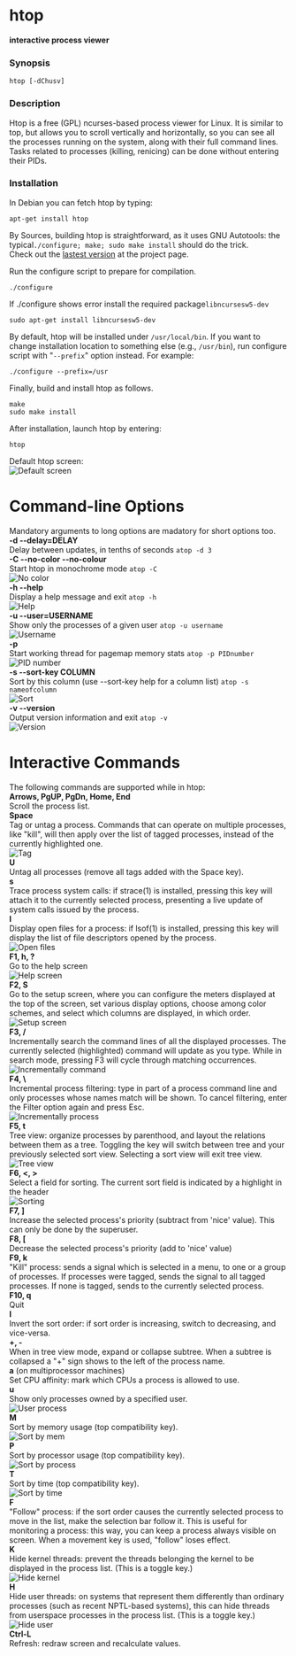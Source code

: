 # htop
__interactive process viewer__
### Synopsis
```vim
htop [-dChusv]
```
### Description
Htop is a free (GPL) ncurses-based process viewer for Linux. It is similar to top, but allows you to scroll vertically and horizontally, so you can see all the processes running on the system, along with their full command lines. Tasks related to processes (killing, renicing) can be done without entering their PIDs.

### Installation
In Debian you can fetch htop by typing:

```vim
apt-get install htop 
```
By Sources, building htop is straightforward, as it uses GNU Autotools: the typical``./configure; make; sudo make install`` should do the trick.  
Check out the [lastest version](http://hisham.hm/htop/releases) at the project page.  

Run the configure script to prepare for compilation.
```vim
./configure
```
If ./configure shows error install the required package``libncursesw5-dev``
```vim
sudo apt-get install libncursesw5-dev
```
By default, htop will be installed under ``/usr/local/bin``. If you want to change installation location to something else (e.g., ``/usr/bin``), run configure script with "``--prefix``" option instead. For example:
```vim
./configure --prefix=/usr 
```
Finally, build and install htop as follows.
```vim
make
sudo make install
```
After installation, launch htop by entering:
``` 
htop
```
Default htop screen:  
![Default screen](/htopImages/screenshot_01.png)  

# Command-line Options

Mandatory arguments to long options are madatory for short options too.  
__-d --delay=DELAY__  
Delay between updates, in tenths of seconds ``atop -d 3``  
__-C --no-color --no-colour__  
Start htop in monochrome mode ``atop -C``  
![No color](/htopImages/screenshot_02.png)  
__-h --help__  
Display a help message and exit ``atop -h``  
![Help](/htopImages/screenshot_03.png)  
__-u --user=USERNAME__  
Show only the processes of a given user ``atop -u username``  
![Username](/htopImages/screenshot_04.png)  
__-p__  
Start working thread for pagemap memory stats ``atop -p PIDnumber``  
![PID number](/htopImages/screenshot_05.png)  
__-s --sort-key COLUMN__  
Sort by this column (use --sort-key help for a column list) ``atop -s nameofcolumn``  
![Sort](/htopImages/screenshot_06.png)  
__-v --version__  
Output version information and exit  ``atop -v``  
![Version](/htopImages/screenshot_07.png)  

# Interactive Commands
The following commands are supported while in htop:  
__Arrows, PgUP, PgDn, Home, End__  
Scroll the process list.  
__Space__  
Tag or untag a process. Commands that can operate on multiple processes, like "kill", will then apply over the list of tagged processes, instead of the currently highlighted one.  
![Tag](/htopImages/screenshot_08.png)  
__U__  
Untag all processes (remove all tags added with the Space key).  
__s__  
Trace process system calls: if strace(1) is installed, pressing this key will attach it to the currently selected process, presenting a live update of system calls issued by the process.  
__l__  
Display open files for a process: if lsof(1) is installed, pressing this key will display the list of file descriptors opened by the process.  
![Open files](/htopImages/screenshot_09.png)  
__F1, h, ?__  
Go to the help screen  
![Help screen](/htopImages/screenshot_10.png)  
__F2, S__  
Go to the setup screen, where you can configure the meters displayed at the top of the screen, set various display options, choose among color schemes, and select which columns are displayed, in which order.  
![Setup screen](/htopImages/screenshot_11.png)  
__F3, /__  
Incrementally search the command lines of all the displayed processes. The currently selected (highlighted) command will update as you type. While in search mode, pressing F3 will cycle through matching occurrences.  
![Incrementally command](/htopImages/screenshot_12.png)  
__F4, \\__  
Incremental process filtering: type in part of a process command line and only processes whose names match will be shown. To cancel filtering, enter the Filter option again and press Esc.  
![Incrementally process](/htopImages/screenshot_13.png)  
__F5, t__  
Tree view: organize processes by parenthood, and layout the relations between them as a tree. Toggling the key will switch between tree and your previously selected sort view. Selecting a sort view will exit tree view.  
![Tree view](/htopImages/screenshot_14.png)  
__F6, <, >__  
Select a field for sorting. The current sort field is indicated by a highlight in the header  
![Sorting](/htopImages/screenshot_15.png)  
__F7, ]__  
Increase the selected process's priority (subtract from 'nice' value). This can only be done by the superuser.  
__F8, \[__  
Decrease the selected process's priority (add to 'nice' value)  
__F9, k__  
"Kill" process: sends a signal which is selected in a menu, to one or a group of processes. If processes were tagged, sends the signal to all tagged processes. If none is tagged, sends to the currently selected process.  
__F10, q__  
Quit  
__I__  
Invert the sort order: if sort order is increasing, switch to decreasing, and vice-versa.  
__+, -__  
When in tree view mode, expand or collapse subtree. When a subtree is collapsed a "+" sign shows to the left of the process name.  
__a__ (on multiprocessor machines)  
Set CPU affinity: mark which CPUs a process is allowed to use.  
__u__  
Show only processes owned by a specified user.  
![User process](/htopImages/screenshot_16.png)  
__M__  
Sort by memory usage (top compatibility key).  
![Sort by mem](/htopImages/screenshot_17.png)  
__P__  
Sort by processor usage (top compatibility key).  
![Sort by process](/htopImages/screenshot_18.png)  
__T__  
Sort by time (top compatibility key).  
![Sort by time](/htopImages/screenshot_19.png)  
__F__  
"Follow" process: if the sort order causes the currently selected process to move in the list, make the selection bar follow it. This is useful for monitoring a process: this way, you can keep a process always visible on screen. When a movement key is used, "follow" loses effect.  
__K__  
Hide kernel threads: prevent the threads belonging the kernel to be displayed in the process list. (This is a toggle key.)  
![Hide kernel](/htopImages/screenshot_20.png)  
__H__  
Hide user threads: on systems that represent them differently than ordinary processes (such as recent NPTL-based systems), this can hide threads from userspace processes in the process list. (This is a toggle key.)  
![Hide user](/htopImages/screenshot_21.png)  
__Ctrl-L__  
Refresh: redraw screen and recalculate values.  
